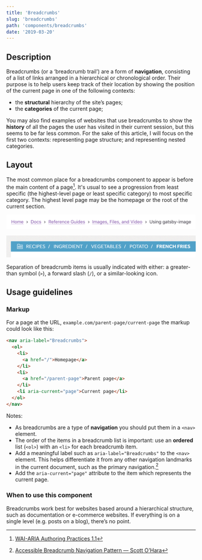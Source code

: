 ```yaml
---
title: 'Breadcrumbs'
slug: 'breadcrumbs'
path: 'components/breadcrumbs'
date: '2019-03-20'
---
```


## Description

Breadcrumbs (or a ‘breadcrumb trail’) are a form of **navigation**, consisting of a list of links arranged in a hierarchical or chronological order. Their purpose is to help users keep track of their location by showing the position of the current page in one of the following contexts:

- the **structural** hierarchy of the site’s pages;
- the **categories** of the current page;

You may also find examples of websites that use breadcrumbs to show the **history** of all the pages the user has visited in their current session, but this seems to be far less common. For the sake of this article, I will focus on the first two contexts: representing page structure; and representing nested categories.

<!-- The name ‘breadcrumbs’ comes from the Brothers Grimm fairytale _Hansel and Gretel_, in which the character Hansel leaves a trail of the crumbs to help the titular siblings find their way home. -->

## Layout

The most common place for a breadcrumbs component to appear is before the main content of a page[^1]. It's usual to see a progression from least specific (the highest-level page or least specific category) to most specific category. The highest level page may be the homepage or the root of the current section.

![Breadcrumbs from the documentation site for Gatsby JS.](./images/gatsby_breadcrumbs.png 'The breadcrumbs on the documentation site for Gatsby JS represent the structural hierarchy with the homepage on the left and the current page on the right. Items are separated using an SVG arrow icon.')

![Breadcrumbs from the website Serious Eats.](./images/serious-eats_breadcrumbs.png 'The breadcrumbs on the recipe site Serious Eats represent a taxonomy based on ingredients. Items are separated using a forward slash.')

Separation of breadcrumb items is usually indicated with either: a greater-than symbol (`>`), a forward slash (`/`), or a similar-looking icon.

## Usage guidelines

### Markup

For a page at the URL, `example.com/parent-page/current-page` the markup could look like this:

```html
<nav aria-label="Breadcrumbs">
  <ol>
    <li>
      <a href="/">Homepage</a>
    </li>
    <li>
      <a href="/parent-page">Parent page</a>
    </li>
    <li aria-current="page">Current page</li>
  </ol>
</nav>
```

Notes:

- As breadcrumbs are a type of **navigation** you should put them in a `<nav>` element.
- The order of the items in a breadcrumb list is important: use an **ordered** list (`<ol>`) with an `<li>` for each breadcrumb item.
- Add a meaningful label such as `aria-label="Breadcrumbs"` to the `<nav>` element. This helps differentiate it from any other navigation landmarks in the current document, such as the primary navigation.[^2]
- Add the `aria-current="page"` attribute to the item which represents the current page.

### When to use this component

Breadcrumbs work best for websites based around a hierarchical structure, such as documentation or e-commerce websites. If everything is on a single level (e.g. posts on a blog), there’s no point.

[^1]: [WAI-ARIA Authoring Practices 1.1](https://www.w3.org/TR/wai-aria-practices-1.1/#breadcrumb)
[^2]: [Accessible Breadcrumb Navigation Pattern — Scott O'Hara](https://scottaohara.github.io/a11y_breadcrumbs/)
